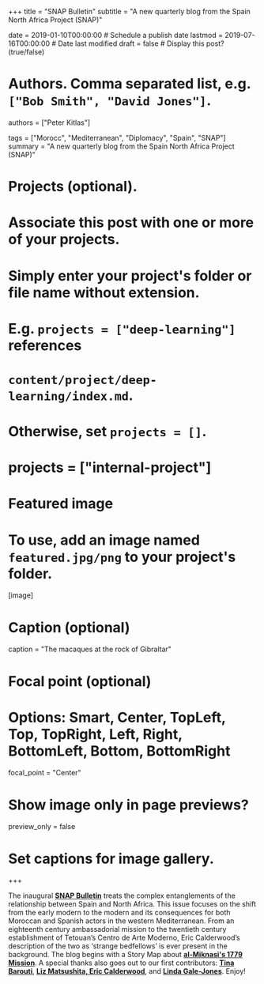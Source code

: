 +++
title = "SNAP Bulletin"
subtitle = "A new quarterly blog from the Spain North Africa Project (SNAP)"

date = 2019-01-10T00:00:00  # Schedule a publish date
lastmod = 2019-07-16T00:00:00  # Date last modified
draft = false  # Display this post? (true/false)

# Authors. Comma separated list, e.g. `["Bob Smith", "David Jones"]`.
authors = ["Peter Kitlas"]

tags = ["Morocc", "Mediterranean", "Diplomacy", "Spain", "SNAP"]
summary = "A new quarterly blog from the Spain North Africa Project (SNAP)"

# Projects (optional).
#   Associate this post with one or more of your projects.
#   Simply enter your project's folder or file name without extension.
#   E.g. `projects = ["deep-learning"]` references 
#   `content/project/deep-learning/index.md`.
#   Otherwise, set `projects = []`.
# projects = ["internal-project"]

# Featured image
# To use, add an image named `featured.jpg/png` to your project's folder. 
[image]
  # Caption (optional)
  caption = "The macaques at the rock of Gibraltar"

  # Focal point (optional)
  # Options: Smart, Center, TopLeft, Top, TopRight, Left, Right, BottomLeft, Bottom, BottomRight
  focal_point = "Center"

  # Show image only in page previews?
  preview_only = false

# Set captions for image gallery.

+++

The inaugural [**SNAP Bulletin**](http://www.spainnorthafricaproject.org/bulleltin) treats the complex entanglements of the relationship between Spain and North Africa. This issue focuses on the shift from the early modern to the modern and its consequences for both Moroccan and Spanish actors in the western Mediterranean. From an eighteenth century ambassadorial mission to the twentieth century establishment of Tetouan’s Centro de Arte Moderno, Eric Calderwood’s description of the two as ‘strange bedfellows’ is ever present in the background. The blog begins with a Story Map about [**al-Miknasi's 1779 Mission**](http://spainnorthafricaproject.squarespace.com/story-maps/al-miknasi). A special thanks also goes out to our first contributors: [**Tina Barouti**](http://www.spainnorthafricaproject.org/bulleltin/2019/7/8/arts-feature-our-dream-was-to-rescue), [**Liz Matsushita, Eric Calderwood**](http://www.spainnorthafricaproject.org/bulleltin/2019/7/7/inaugural-snap-bulletin-summer-2019), and [**Linda Gale-Jones**](http://www.spainnorthafricaproject.org/bulleltin/2019/7/8/grant-updates). Enjoy!
